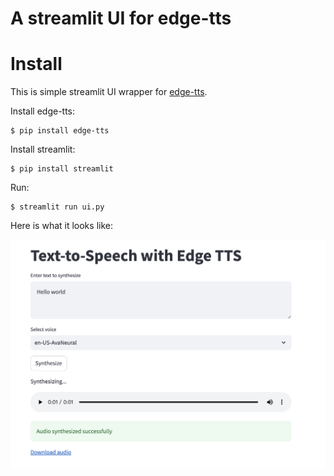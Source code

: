 # A streamlit UI for edge-tts

# Install

This is simple streamlit UI wrapper for [edge-tts](https://github.com/rany2/edge-tts).

Install edge-tts:

    $ pip install edge-tts

Install streamlit:

    $ pip install streamlit

Run:

    $ streamlit run ui.py


Here is what it looks like:

![sample.png](./sample.png)
